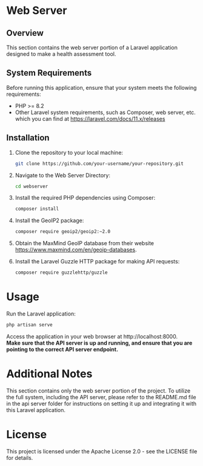 # Web Server

## Overview

This section contains the web server portion of a Laravel application designed to make a health assessment tool.

## System Requirements

Before running this application, ensure that your system meets the following requirements:

- PHP >= 8.2
- Other Laravel system requirements, such as Composer, web server, etc. which you can find at https://laravel.com/docs/11.x/releases

## Installation

1. Clone the repository to your local machine:

   ```bash
   git clone https://github.com/your-username/your-repository.git
   ```

2. Navigate to the Web Server Directory:
   ```bash
   cd webserver
   ```
3. Install the required PHP dependencies using Composer:
   ```bash
   composer install
   ```
4. Install the GeoIP2 package:
   ```bash
   composer require geoip2/geoip2:~2.0
   ```
5. Obtain the MaxMind GeoIP database from their website https://www.maxmind.com/en/geoip-databases.
6. Install the Laravel Guzzle HTTP package for making API requests:
   ```bash
   composer require guzzlehttp/guzzle
   ```

# Usage
Run the Laravel application:
  ```bash
  php artisan serve
  ```
Access the application in your web browser at http://localhost:8000.
<br>
<b>Make sure that the API server is up and running, and ensure that you are pointing to the correct API server endpoint.</b>

# Additional Notes
This section contains only the web server portion of the project. To utilize the full system, including the API server, please refer to the README.md file in the api server folder for instructions on setting it up and integrating it with this Laravel application.

# License
This project is licensed under the Apache License 2.0 - see the LICENSE file for details.
